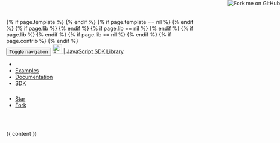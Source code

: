 <!DOCTYPE html>
<html lang="en">
<head>
  <!-- Global site tag (gtag.js) - Google Analytics -->
  <script async src="https://www.googletagmanager.com/gtag/js?id=UA-58453303-6"></script>
  <script>
    window.dataLayer = window.dataLayer || [];
    function gtag(){dataLayer.push(arguments);}
    gtag('js', new Date());
  
    gtag('config', 'UA-58453303-6');
  </script>

  <base href="{{ site.baseurl }}/"></base>
  <meta charset="utf-8">
  <meta http-equiv="X-UA-Compatible" content="IE=edge">
  <meta name="viewport" content="width=device-width, initial-scale=1">
  <title>JavaScript Powered Forms and Form.io SDK</title>
  {% if page.template %}
    <link href="https://maxcdn.bootstrapcdn.com/bootswatch/3.3.7/{{ page.template }}/bootstrap.min.css" rel="stylesheet">
  {% endif %}
  {% if page.template == nil %}
    <link href="https://maxcdn.bootstrapcdn.com/bootstrap/3.3.7/css/bootstrap.min.css" rel="stylesheet">
  {% endif %}
  <link href="https://unpkg.com/bootstrap-vertical-tabs@1.2.2/bootstrap.vertical-tabs.min.css" rel="stylesheet">
  {% if page.lib %}
    <link href="{{ site.baseurl }}/dist/formio.full.{{ page.lib }}.min.css" rel="stylesheet">
  {% endif %}
  {% if page.lib == nil %}
    <link href="{{ site.baseurl }}/dist/formio.full.min.css" rel="stylesheet">
  {% endif %}
  <!-- HTML5 shim and Respond.js for IE8 support of HTML5 elements and media queries -->
  <!-- WARNING: Respond.js doesn't work if you view the page via file:// -->
  <!--[if lt IE 9]>
  <script src="https://oss.maxcdn.com/html5shiv/3.7.3/html5shiv.min.js"></script>
  <script src="https://oss.maxcdn.com/respond/1.4.2/respond.min.js"></script>
  <![endif]-->
  {% if page.lib %}
    <script src="{{ site.baseurl }}/dist/formio.{{ page.lib }}.js"></script>
  {% endif %}
  {% if page.lib == nil %}
    <script src="{{ site.baseurl }}/dist/formio.full.js"></script>
  {% endif %}
  {% if page.contrib %}
    <script src="{{ site.baseurl }}/dist/formio.contrib.js"></script>
  {% endif %}
</head>
<body>
<a href="https://github.com/formio/formio.js"><img style="position: absolute; top: 0; right: 0; border: 0;z-index:3000;" src="https://camo.githubusercontent.com/e7bbb0521b397edbd5fe43e7f760759336b5e05f/68747470733a2f2f73332e616d617a6f6e6177732e636f6d2f6769746875622f726962626f6e732f666f726b6d655f72696768745f677265656e5f3030373230302e706e67" alt="Fork me on GitHub" data-canonical-src="https://s3.amazonaws.com/github/ribbons/forkme_right_green_007200.png"></a>
<nav class="navbar navbar-default navbar-fixed-top">
  <div class="container">
    <div class="navbar-header">
      <button type="button" class="navbar-toggle collapsed" data-toggle="collapse" data-target="#navbar" aria-expanded="false" aria-controls="navbar">
        <span class="sr-only">Toggle navigation</span>
        <span class="icon-bar"></span>
        <span class="icon-bar"></span>
        <span class="icon-bar"></span>
      </button>
      <a class="navbar-brand" href="https://form.io">
        <img height="25px;" style="display: inline;" alt="Form.io" src="https://help.form.io/assets/formio-logo.png"> | JavaScript SDK Library
      </a>
    </div>
    <div id="navbar" class="collapse navbar-collapse">
      <ul class="nav navbar-nav">
        <li {% if page.section == 'home' %}class="active"{% endif %}><a href="{{ site.baseurl }}"><span class="glyphicon glyphicon-home"></span></a></li>
        <li {% if page.section == 'examples' %}class="active"{% endif %}><a href="app/examples"><span class="glyphicon glyphicon-check"></span> Examples</a></li>
        <li><a target="_blank" href="https://github.com/formio/formio.js/wiki"><span class="glyphicon glyphicon-book"></span> Documentation</a></li>
        <li {% if page.section == 'sdk'%}class="active"{% endif %}><a href="app/sdk"><span class="glyphicon glyphicon-list-alt"></span> SDK</a></li>
      </ul>
      <ul class="nav navbar-nav navbar-right" style="padding-top: 10px">
        <li><a class="github-button navbar-link" href="https://github.com/formio/formio.js" data-size="large" data-show-count="true" aria-label="Star formio/formio.js on GitHub">Star</a></li>
        <li><a class="github-button navbar-link" href="https://github.com/formio/formio.js/fork" data-size="large" data-show-count="true" aria-label="Fork formio/formio.js on GitHub">Fork</a></li>
      </ul>
    </div><!--/.nav-collapse -->
  </div>
</nav>
<div class="container" style="margin-top: 60px;">
  {{ content }}
</div>
<script async defer src="https://buttons.github.io/buttons.js"></script>
</body>
</html>
